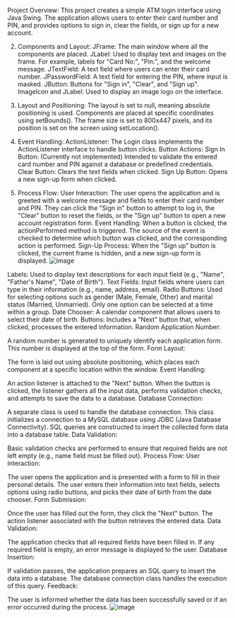 Project Overview:
This project creates a simple ATM login interface using Java Swing. The application allows users to enter their card number and PIN, and provides options to sign in, clear the fields, or sign up for a new account.

2. Components and Layout:
JFrame: The main window where all the components are placed.
JLabel: Used to display text and images on the frame. For example, labels for "Card No:", "Pin:", and the welcome message.
JTextField: A text field where users can enter their card number.
JPasswordField: A text field for entering the PIN, where input is masked.
JButton: Buttons for "Sign in", "Clear", and "Sign up".
ImageIcon and JLabel: Used to display an image logo on the interface.

3. Layout and Positioning:
The layout is set to null, meaning absolute positioning is used.
Components are placed at specific coordinates using setBounds().
The frame size is set to 800x447 pixels, and its position is set on the screen using setLocation().
4. Event Handling:
ActionListener: The Login class implements the ActionListener interface to handle button clicks.
Button Actions:
Sign In Button: (Currently not implemented) Intended to validate the entered card number and PIN against a database or predefined credentials.
Clear Button: Clears the text fields when clicked.
Sign Up Button: Opens a new sign-up form when clicked.
5. Process Flow:
User Interaction:
The user opens the application and is greeted with a welcome message and fields to enter their card number and PIN.
They can click the "Sign in" button to attempt to log in, the "Clear" button to reset the fields, or the "Sign up" button to open a new account registration form.
Event Handling:
When a button is clicked, the actionPerformed method is triggered. The source of the event is checked to determine which button was clicked, and the corresponding action is performed.
Sign-Up Process:
When the "Sign up" button is clicked, the current frame is hidden, and a new sign-up form is displayed.
![image](https://github.com/Sonamkandari/BankManagementproject/assets/145662567/930b1da7-4918-4952-8acc-59d4d5127645)


Labels: Used to display text descriptions for each input field (e.g., "Name", "Father's Name", "Date of Birth").
Text Fields: Input fields where users can type in their information (e.g., name, address, email).
Radio Buttons: Used for selecting options such as gender (Male, Female, Other) and marital status (Married, Unmarried). Only one option can be selected at a time within a group.
Date Chooser: A calendar component that allows users to select their date of birth.
Buttons: Includes a "Next" button that, when clicked, processes the entered information.
Random Application Number:

A random number is generated to uniquely identify each application form. This number is displayed at the top of the form.
Form Layout:

The form is laid out using absolute positioning, which places each component at a specific location within the window.
Event Handling:

An action listener is attached to the "Next" button. When the button is clicked, the listener gathers all the input data, performs validation checks, and attempts to save the data to a database.
Database Connection:

A separate class is used to handle the database connection. This class initializes a connection to a MySQL database using JDBC (Java Database Connectivity).
SQL queries are constructed to insert the collected form data into a database table.
Data Validation:

Basic validation checks are performed to ensure that required fields are not left empty (e.g., name field must be filled out).
Process Flow:
User Interaction:

The user opens the application and is presented with a form to fill in their personal details.
The user enters their information into text fields, selects options using radio buttons, and picks their date of birth from the date chooser.
Form Submission:

Once the user has filled out the form, they click the "Next" button.
The action listener associated with the button retrieves the entered data.
Data Validation:

The application checks that all required fields have been filled in.
If any required field is empty, an error message is displayed to the user.
Database Insertion:

If validation passes, the application prepares an SQL query to insert the data into a database.
The database connection class handles the execution of this query.
Feedback:

The user is informed whether the data has been successfully saved or if an error occurred during the process.
![image](https://github.com/Sonamkandari/BankManagementproject/assets/145662567/d4b5b5ee-c1bf-4093-b2c3-0e3575ccf24f)
